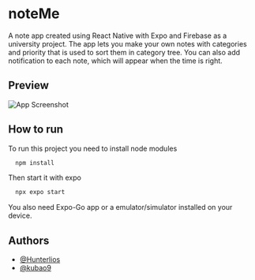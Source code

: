 
# noteMe

A note app created using React Native with Expo and Firebase as a university project.
The app lets you make your own notes with categories and priority that is used to sort them in category tree. You can also add notification to each note, which will appear when the time is right.



## Preview

![App Screenshot](https://i.ibb.co/pZGW9t9/Untitled.png)


## How to run

To run this project you need to install node modules

```bash
  npm install
```

Then start it with expo

```bash
  npx expo start
```

You also need Expo-Go app or a emulator/simulator installed on your device.
## Authors

- [@Hunterlios](https://github.com/Hunterlios)
- [@kubao9](https://github.com/kubao9)



